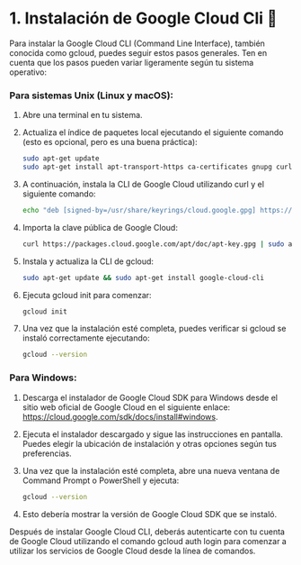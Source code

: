 # 1. Instalación de Google Cloud Cli 🚀

Para instalar la Google Cloud CLI (Command Line Interface), también conocida como gcloud, puedes seguir estos pasos generales. Ten en cuenta que los pasos pueden variar ligeramente según tu sistema operativo:

### Para sistemas Unix (Linux y macOS):

1. Abre una terminal en tu sistema.

2. Actualiza el índice de paquetes local ejecutando el siguiente comando (esto es opcional, pero es una buena práctica):
    ```sh
    sudo apt-get update
    sudo apt-get install apt-transport-https ca-certificates gnupg curl sudo
    ```
    
3. A continuación, instala la CLI de Google Cloud utilizando curl y el siguiente comando:

    ```sh
   echo "deb [signed-by=/usr/share/keyrings/cloud.google.gpg] https://packages.cloud.google.com/apt cloud-sdk main" | sudo tee -a /etc/apt/sources.list.d/google-cloud-sdk.list
    ```

4. Importa la clave pública de Google Cloud:

    ```sh
   curl https://packages.cloud.google.com/apt/doc/apt-key.gpg | sudo apt-key --keyring /usr/share/keyrings/cloud.google.gpg add -
    ```
    
5. Instala y actualiza la CLI de gcloud:
    ```sh
    sudo apt-get update && sudo apt-get install google-cloud-cli
    ```
    
6. Ejecuta gcloud init para comenzar:

    ```sh
    gcloud init
    ```
    
7. Una vez que la instalación esté completa, puedes verificar si gcloud se instaló correctamente ejecutando:

    ```sh
    gcloud --version
    ```

### Para Windows:

1. Descarga el instalador de Google Cloud SDK para Windows desde el sitio web oficial de Google Cloud en el siguiente enlace: https://cloud.google.com/sdk/docs/install#windows.

2. Ejecuta el instalador descargado y sigue las instrucciones en pantalla. Puedes elegir la ubicación de instalación y otras opciones según tus preferencias.

3. Una vez que la instalación esté completa, abre una nueva ventana de Command Prompt o PowerShell y ejecuta:
    ```sh
    gcloud --version
    ```
    
4. Esto debería mostrar la versión de Google Cloud SDK que se instaló.

Después de instalar Google Cloud CLI, deberás autenticarte con tu cuenta de Google Cloud utilizando el comando gcloud auth login para comenzar a utilizar los servicios de Google Cloud desde la línea de comandos.
